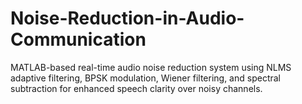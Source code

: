 # Noise-Reduction-in-Audio-Communication
MATLAB-based real-time audio noise reduction system using NLMS adaptive filtering, BPSK modulation, Wiener filtering, and spectral subtraction for enhanced speech clarity over noisy channels.
